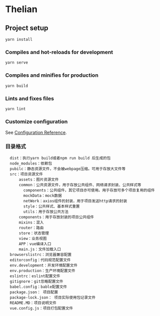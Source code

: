 # Thelian

## Project setup
```
yarn install
```

### Compiles and hot-reloads for development
```
yarn serve
```

### Compiles and minifies for production
```
yarn build
```

### Lints and fixes files
```
yarn lint
```

### Customize configuration
See [Configuration Reference](https://cli.vuejs.org/config/).

### 目录格式
      dist：执行yarn build或者npm run build 后生成的包
      node_modules：依赖包
      pubilc：静态资源文件，不会被webpage压缩。可用于存放大文件等
      src：项目资源文件
          assets：图片资源文件
          common：公共资源文件，用于存放公共组件、网络请求封装、公共样式等
            components：公共组件，其它项目亦可使用。用于存放可多个项目复用的组件
            mockData：mock数据
            netWork：axios组件的封装，用于项目发送http请求的封装
            style：公共样式、基本样式重置
            utils：用于存放公共方法
          components：用于存放封装的项目公共组件
          mixins：混入
          router：路由
          store：状态管理
          view：业务视图
          APP：vue编译入口
          main.js：文件加载入口
      browserslistrc：浏览器兼容配置
      editorconfig：代码规范配置文件
      env.development：开发环境配置文件
      env.production：生产环境配置文件
      eslintrc：eslint配置文件
      gitignore：git忽略配置文件
      babel.config：bable配置文件
      package.json： 项目配置
      package-lock.json： 项目实际使用包记录文件
      README.MD：项目说明文件
      vue.config.js：项目打包配置文件


